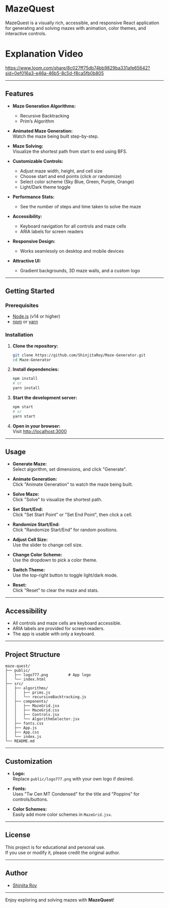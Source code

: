 # MazeQuest

MazeQuest is a visually rich, accessible, and responsive React application for generating and solving mazes with animation, color themes, and interactive controls.

# Explanation Video
https://www.loom.com/share/8c027ff75db74bb9829ba331afe65642?sid=0ef016a3-e46a-46b5-8c5d-f8ca5fb0b805

---

## Features

- **Maze Generation Algorithms:**  
  - Recursive Backtracking  
  - Prim’s Algorithm

- **Animated Maze Generation:**  
  Watch the maze being built step-by-step.

- **Maze Solving:**  
  Visualize the shortest path from start to end using BFS.

- **Customizable Controls:**  
  - Adjust maze width, height, and cell size  
  - Choose start and end points (click or randomize)  
  - Select color scheme (Sky Blue, Green, Purple, Orange)  
  - Light/Dark theme toggle

- **Performance Stats:**  
  - See the number of steps and time taken to solve the maze

- **Accessibility:**  
  - Keyboard navigation for all controls and maze cells  
  - ARIA labels for screen readers

- **Responsive Design:**  
  - Works seamlessly on desktop and mobile devices

- **Attractive UI:**  
  - Gradient backgrounds, 3D maze walls, and a custom logo

---

## Getting Started

### Prerequisites

- [Node.js](https://nodejs.org/) (v14 or higher)
- [npm](https://www.npmjs.com/) or [yarn](https://yarnpkg.com/)

### Installation

1. **Clone the repository:**
   ```bash
   git clone https://github.com/ShinjitaRoy/Maze-Generator.git
   cd Maze-Generator
   ```

2. **Install dependencies:**
   ```bash
   npm install
   # or
   yarn install
   ```

3. **Start the development server:**
   ```bash
   npm start
   # or
   yarn start
   ```

4. **Open in your browser:**  
   Visit [http://localhost:3000](http://localhost:3000)

---

## Usage

- **Generate Maze:**  
  Select algorithm, set dimensions, and click "Generate".

- **Animate Generation:**  
  Click "Animate Generation" to watch the maze being built.

- **Solve Maze:**  
  Click "Solve" to visualize the shortest path.

- **Set Start/End:**  
  Click "Set Start Point" or "Set End Point", then click a cell.

- **Randomize Start/End:**  
  Click "Randomize Start/End" for random positions.

- **Adjust Cell Size:**  
  Use the slider to change cell size.

- **Change Color Scheme:**  
  Use the dropdown to pick a color theme.

- **Switch Theme:**  
  Use the top-right button to toggle light/dark mode.

- **Reset:**  
  Click "Reset" to clear the maze and stats.

---

## Accessibility

- All controls and maze cells are keyboard accessible.
- ARIA labels are provided for screen readers.
- The app is usable with only a keyboard.

---

## Project Structure

```
maze-quest/
├── public/
│   ├── logo777.png         # App logo
│   └── index.html
├── src/
│   ├── algorithms/
│   │   ├── prims.js
│   │   └── recursiveBacktracking.js
│   ├── components/
│   │   ├── MazeGrid.jsx
│   │   ├── MazeGrid.css
│   │   ├── Controls.jsx
│   │   └── AlgorithmSelector.jsx
│   ├── fonts.css
│   ├── App.js
│   ├── App.css
│   └── index.js
└── README.md
```

---

## Customization

- **Logo:**  
  Replace `public/logo777.png` with your own logo if desired.

- **Fonts:**  
  Uses "Tw Cen MT Condensed" for the title and "Poppins" for controls/buttons.

- **Color Schemes:**  
  Easily add more color schemes in `MazeGrid.jsx`.

---

## License

This project is for educational and personal use.  
If you use or modify it, please credit the original author.

---

## Author

- [Shinjita Roy](https://github.com/ShinjitaRoy)

---

Enjoy exploring and solving mazes with **MazeQuest**!
